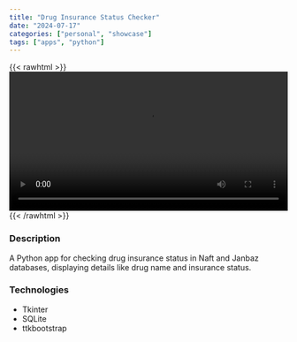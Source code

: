 ```yaml
---
title: "Drug Insurance Status Checker"
date: "2024-07-17"
categories: ["personal", "showcase"]
tags: ["apps", "python"]
---
```


{{< rawhtml >}}
<video width="100%" controls>
    <source src="/videos/2.webm" type="video/webm">
    Your browser does not support the video tag.
</video>
{{< /rawhtml >}}

### Description
A Python app for checking drug insurance status in Naft and Janbaz databases, displaying details like drug name and insurance status.

### Technologies
- Tkinter
- SQLite
- ttkbootstrap
